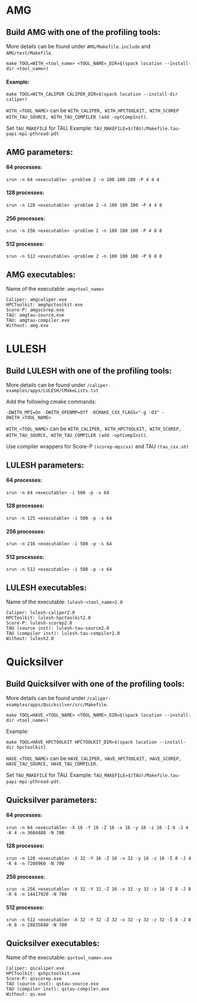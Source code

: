# AMG

## Build AMG with one of the profiling tools:
More details can be found under `AMG/Makefile.include` and `AMG/test/Makefile`.

```
make TOOL=WITH_<tool_name> <TOOL_NAME>_DIR=$(spack location --install-dir <tool_name>)
```

#### Example:
```
make TOOL=WITH_CALIPER CALIPER_DIR=$(spack location --install-dir caliper) 
```

`WITH_<TOOL_NAME>` can be `WITH_CALIPER, WITH_HPCTOOLKIT, WITH_SCOREP WITH_TAU_SOURCE, WITH_TAU_COMPILER (add -optCompInst)`.

Set `TAU_MAKEFILE` for TAU. Example: `TAU_MAKEFILE=$(TAU)/Makefile.tau-papi-mpi-pthread-pdt` 

## AMG parameters:

#### 64 processes: 
```
srun -n 64 <executable> -problem 2 -n 100 100 100 -P 4 4 4
```
#### 128 processes: 
```
srun -n 128 <executable> -problem 2 -n 100 100 100 -P 4 4 8
```
#### 256 processes: 
```
srun -n 256 <executable> -problem 2 -n 100 100 100 -P 4 8 8
```
#### 512 processes: 
```
srun -n 512 <executable> -problem 2 -n 100 100 100 -P 8 8 8
```

## AMG executables:
Name of the executable: `amg<tool_name>`

```
Caliper: amgcaliper.exe
HPCToolkit: amghpctoolkit.exe
Score-P: amgscorep.exe
TAU: amgtau-source.exe
TAU: amgtau-compiler.exe
Without: amg.exe
```

# LULESH

## Build LULESH with one of the profiling tools:
More details can be found under `/caliper-examples/apps/LULESH/CMakeLists.txt`

Add the following cmake commands:
```
-DWITH_MPI=On -DWITH_OPENMP=Off -DCMAKE_CXX_FLAGS="-g -O3" -DWITH_<TOOL_NAME>
```
`WITH_<TOOL_NAME>` can be `WITH_CALIPER, WITH_HPCTOOLKIT, WITH_SCOREP, WITH_TAU_SOURCE, WITH_TAU_COMPILER (add -optCompInst)`.

Use compiler wrappers for Score-P `(scorep-mpicxx)` and TAU `(tau_cxx.sh)`

## LULESH parameters:
#### 64 processes: 
```
srun -n 64 <executable> -i 500 -p -s 64
```
#### 128 processes: 
```
srun -n 125 <executable> -i 500 -p -s 64
```
#### 256 processes: 
```
srun -n 216 <executable> -i 500 -p -s 64
```
#### 512 processes: 
```
srun -n 512 <executable> -i 500 -p -s 64
```

## LULESH executables:
Name of the executable: `lulesh-<tool_name>2.0`

```
Caliper: lulesh-caliper2.0
HPCToolkit: lulesh-hpctoolkit2.0
Score-P: lulesh-scorep2.0
TAU (source inst): lulesh-tau-source2.0
TAU (compiler inst): lulesh-tau-compiler2.0
Without: lulesh2.0
```

# Quicksilver

## Build Quicksilver with one of the profiling tools:
More details can be found under `/caliper-examples/apps/Quicksilver/src/Makefile`.

```
make TOOL=HAVE_<TOOL_NAME> <TOOL_NAME>_DIR=$(spack location --install-dir <tool_name>)
```

Example:
```
make TOOL=HAVE_HPCTOOLKIT HPCTOOLKIT_DIR=$(spack location --install-dir hpctoolkit)
```

`HAVE_<TOOL_NAME>` can be `HAVE_CALIPER, HAVE_HPCTOOLKIT, HAVE_SCOREP, HAVE_TAU_SOURCE, HAVE_TAU_COMPILER.`

Set `TAU_MAKEFILE` for TAU. Example: `TAU_MAKEFILE=$(TAU)/Makefile.tau-papi-mpi-pthread-pdt`.

## Quicksilver parameters:
#### 64 processes: 
```
srun -n 64 <executable> -X 16 -Y 16 -Z 16 -x 16 -y 16 -z 16 -I 4 -J 4 -K 4 -n 3604480 -N 700
```
#### 128 processes: 
```
srun -n 128 <executable> -X 32 -Y 16 -Z 16 -x 32 -y 16 -z 16 -I 8 -J 4 -K 4 -n 7208960 -N 700
```
#### 256 processes: 
```
srun -n 256 <executable> -X 32 -Y 32 -Z 16 -x 32 -y 32 -z 16 -I 8 -J 8 -K 4 -n 14417920 -N 700
```
#### 512 processes: 
```
srun -n 512 <executable> -X 32 -Y 32 -Z 32 -x 32 -y 32 -z 32 -I 8 -J 8 -K 8 -n 28835840 -N 700
```

## Quicksilver executables:
Name of the executable: `qs<tool_name>.exe`

```
Caliper: qscaliper.exe
HPCToolkit: qshpctoolkit.exe
Score-P: qsscorep.exe
TAU (source inst): qstau-source.exe
TAU (compiler inst): qstau-compiler.exe
Without: qs.exe
```
